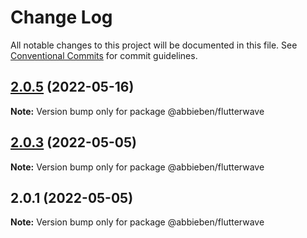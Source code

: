 # Change Log

All notable changes to this project will be documented in this file.
See [Conventional Commits](https://conventionalcommits.org) for commit guidelines.

## [2.0.5](https://github.com/abbieben07/flutterwave/compare/v2.0.3...v2.0.5) (2022-05-16)

**Note:** Version bump only for package @abbieben/flutterwave





## [2.0.3](https://github.com/abbieben07/flutterwave/compare/v2.0.1...v2.0.3) (2022-05-05)

**Note:** Version bump only for package @abbieben/flutterwave





## 2.0.1 (2022-05-05)

**Note:** Version bump only for package @abbieben/flutterwave
